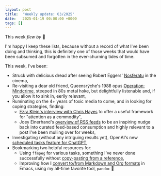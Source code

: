 ```yaml
---
layout: post
title:  "Weekly update: 03/2025"
date:   2025-01-19 00:00:00 +0000
tags: []
---
```


This week *flew by* 🚀

I'm happy I keep these lists, because without a record of what I've been doing and thinking, this is definitely one of those weeks that would have been subsumed and forgotten in the ever-churning tides of time.

This week, I've been:
- Struck with delicious dread after seeing Robert Eggers' [Nosferatu](https://en.wikipedia.org/wiki/Nosferatu_(2024_film)) in the cinema,
- Re-visiting a dear old friend, Queensrÿche's 1988 opus [Operation: Mindcrime](https://www.youtube.com/watch?v=ilNOTmGWqDs), steeped in 80s metal hoke, but delightfully listenable and, if you allow it to sink in, eerily relevant,
- Ruminating on the 4+ years of toxic media to come, and in looking for coping strategies,  finding:
  - [Ezra Klein's interview with Chris Hayes](https://podcasts.apple.com/dk/podcast/the-ezra-klein-show/id1548604447?i=1000684362481) to offer a useful framework for "attention as a commodity",
  - Joey Einerhand's [overview of RSS feeds](https://joeyehand.com/blog/2025/01/15/i-ditched-the-algorithm-for-rssand-you-should-too/) to be an inspiring nudge back into curated feed-based consumption and highly relevant to a post I've been mulling over for weeks,
- Investigating (without any intriguing results yet), OpenAI's new [scheduled tasks feature for ChatGPT](https://help.openai.com/en/articles/10291617-scheduled-tasks-in-chatgpt
),
- Bookmarking two helpful resources for:
  - Using `ffmpeg` for various tasks, something I've never done successfully without [copy-pasting from a reference](https://ffmpegbyexample.com
),
  - Improving how I [convert to/from Markdown and Org formats](http://yummymelon.com/devnull/converting-a-markdown-region-to-org-revisited.html) in Emacs, using my all-time favorite tool, `pandoc` 🙌

